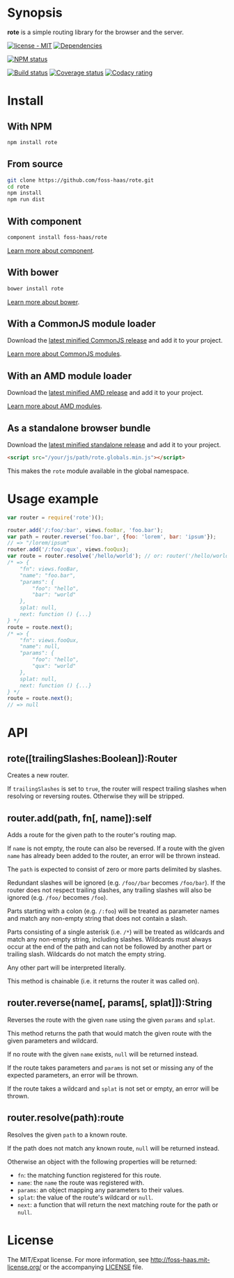 # Synopsis

**rote** is a simple routing library for the browser and the server.

[![license - MIT](https://img.shields.io/npm/l/rote.svg)](http://foss-haas.mit-license.org) [![Dependencies](https://img.shields.io/david/foss-haas/rote.svg)](https://david-dm.org/foss-haas/rote)

[![NPM status](https://nodei.co/npm/rote.png?compact=true)](https://www.npmjs.com/package/rote)

[![Build status](https://img.shields.io/travis/foss-haas/rote.svg)](https://travis-ci.org/foss-haas/rote) [![Coverage status](https://img.shields.io/coveralls/foss-haas/rote.svg)](https://coveralls.io/r/foss-haas/rote?branch=master) [![Codacy rating](https://img.shields.io/codacy/235d77e8bfe041c8b1bb63e1c1b50d65.svg)](https://www.codacy.com/public/me_4/rote)

# Install

## With NPM

```sh
npm install rote
```

## From source

```sh
git clone https://github.com/foss-haas/rote.git
cd rote
npm install
npm run dist
```

## With component

```sh
component install foss-haas/rote
```

[Learn more about component](https://github.com/component/component).

## With bower

```sh
bower install rote
```

[Learn more about bower](https://github.com/twitter/bower).

## With a CommonJS module loader

Download the [latest minified CommonJS release](https://raw.github.com/foss-haas/rote/master/dist/rote.min.js) and add it to your project.

[Learn more about CommonJS modules](http://wiki.commonjs.org/wiki/Modules/1.1).

## With an AMD module loader

Download the [latest minified AMD release](https://raw.github.com/foss-haas/rote/master/dist/rote.amd.min.js) and add it to your project.

[Learn more about AMD modules](http://requirejs.org/docs/whyamd.html).

## As a standalone browser bundle

Download the [latest minified standalone release](https://raw.github.com/foss-haas/rote/master/dist/rote.globals.min.js) and add it to your project.

```html
<script src="/your/js/path/rote.globals.min.js"></script>
```

This makes the `rote` module available in the global namespace.

# Usage example

```js
var router = require('rote')();

router.add('/:foo/:bar', views.fooBar, 'foo.bar');
var path = router.reverse('foo.bar', {foo: 'lorem', bar: 'ipsum'});
// => "/lorem/ipsum"
router.add('/:foo/:qux', views.fooQux);
var route = router.resolve('/hello/world'); // or: router('/hello/world');
/* => {
    "fn": views.fooBar,
    "name": "foo.bar",
    "params": {
        "foo": "hello",
        "bar": "world"
    },
    splat: null,
    next: function () {...}
} */
route = route.next();
/* => {
    "fn": views.fooQux,
    "name": null,
    "params": {
        "foo": "hello",
        "qux": "world"
    },
    splat: null,
    next: function () {...}
} */
route = route.next();
// => null
```

# API

## rote([trailingSlashes:Boolean]):Router

Creates a new router.

If `trailingSlashes` is set to `true`, the router will respect trailing slashes when resolving or reversing routes. Otherwise they will be stripped.

## router.add(path, fn[, name]):self

Adds a route for the given path to the router's routing map.

If `name` is not empty, the route can also be reversed. If a route with the given `name` has already been added to the router, an error will be thrown instead.

The `path` is expected to consist of zero or more parts delimited by slashes.

Redundant slashes will be ignored (e.g. `/foo//bar` becomes `/foo/bar`). If the router does not respect trailing slashes, any trailing slashes will also be ignored (e.g. `/foo/` becomes `/foo`).

Parts starting with a colon (e.g. `/:foo`) will be treated as parameter names and match any non-empty string that does not contain a slash.

Parts consisting of a single asterisk (i.e. `/*`) will be treated as wildcards and match any non-empty string, including slashes. Wildcards must always occur at the end of the path and can not be followed by another part or trailing slash. Wildcards do not match the empty string.

Any other part will be interpreted literally.

This method is chainable (i.e. it returns the router it was called on).

## router.reverse(name[, params[, splat]]):String

Reverses the route with the given `name` using the given `params` and `splat`.

This method returns the path that would match the given route with the given parameters and wildcard.

If no route with the given `name` exists, `null` will be returned instead.

If the route takes parameters and `params` is not set or missing any of the expected parameters, an error will be thrown.

If the route takes a wildcard and `splat` is not set or empty, an error will be thrown.

## router.resolve(path):route

Resolves the given `path` to a known route.

If the path does not match any known route, `null` will be returned instead.

Otherwise an object with the following properties will be returned:

* `fn`: the matching function registered for this route.
* `name`: the `name` the route was registered with.
* `params`: an object mapping any parameters to their values.
* `splat`: the value of the route's wildcard or `null`.
* `next`: a function that will return the next matching route for the path or `null`.

# License

The MIT/Expat license. For more information, see http://foss-haas.mit-license.org/ or the accompanying [LICENSE](https://github.com/foss-haas/rote/blob/master/LICENSE) file.
